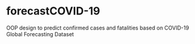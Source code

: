 # forecastCOVID-19
OOP design to predict confirmed cases and fatalities based on COVID-19 Global Forecasting Dataset
